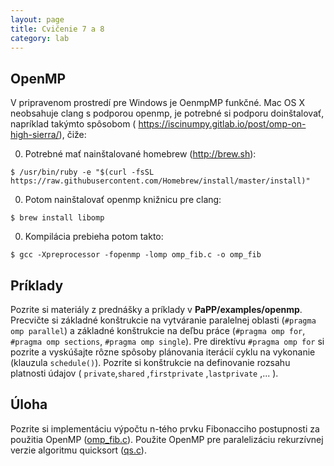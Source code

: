 ```yaml
---
layout: page
title: Cvičenie 7 a 8
category: lab
---
```


## OpenMP

V pripravenom prostredí pre Windows je OenmpMP funkčné. Mac OS X neobsahuje clang s podporou openmp, je potrebné si podporu doinštalovať, napríklad takýmto spôsobom ( https://iscinumpy.gitlab.io/post/omp-on-high-sierra/), čiže:

0. Potrebné mať nainštalované homebrew (http://brew.sh):
```
$ /usr/bin/ruby -e "$(curl -fsSL https://raw.githubusercontent.com/Homebrew/install/master/install)"
```

0. Potom nainštalovať openmp knižnicu pre clang:
```
$ brew install libomp
```

0. Kompilácia prebieha potom takto:
```
$ gcc -Xpreprocessor -fopenmp -lomp omp_fib.c -o omp_fib
```



## Príklady

Pozrite si materiály z prednášky a príklady v **PaPP/examples/openmp**. Precvičte si základné konštrukcie na vytváranie paralelnej oblasti (`#pragma omp parallel`) a základné konštrukcie na deľbu práce (`#pragma omp for`, `#pragma omp sections`, `#pragma omp single`). Pre direktívu `#pragma omp for` si pozrite a vyskúšajte rôzne spôsoby plánovania iterácií cyklu na vykonanie (klauzula `schedule()`). Pozrite si konštrukcie na definovanie rozsahu platnosti údajov ( `private`,`shared` ,`firstprivate` ,`lastprivate` ,... ).

## Úloha
Pozrite si implementáciu výpočtu n-tého prvku Fibonacciho postupnosti za použitia OpenMP ([omp_fib.c](labs/omp_fib.c)). Použite OpenMP pre paralelizáciu rekurzívnej verzie algoritmu quicksort ([qs.c](labs/qs.c)).

